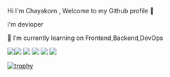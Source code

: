  Hi I'm Chayakorn , Welcome to my Github profile 👋

i'm devloper

🌱 I’m currently learning on Frontend,Backend,DevOps

![](http://github-profile-summary-cards.vercel.app/api/cards/profile-details?username=chayakorn&theme=default)![](http://github-profile-summary-cards.vercel.app/api/cards/profile-details?username=chayakorn&theme=default)
![](http://github-profile-summary-cards.vercel.app/api/cards/repos-per-language?username=chayakorn&theme=default)
![](http://github-profile-summary-cards.vercel.app/api/cards/most-commit-language?username=chayakorn&theme=default)
![](http://github-profile-summary-cards.vercel.app/api/cards/stats?username=chayakorn&theme=default)
![](http://github-profile-summary-cards.vercel.app/api/cards/productive-time?username=chayakorn&theme=default&utcOffset=8)

[![trophy](https://github-profile-trophy.vercel.app/?username=chayakorn)](https://github.com/chayakorn/github-profile-trophy)
<!--
**chayakorn/chayakorn** is a ✨ _special_ ✨ repository because its `README.md` (this file) appears on your GitHub profile.

Here are some ideas to get you started:

- 🔭 I’m currently working on ...
- 🌱 I’m currently learning ...
- 👯 I’m looking to collaborate on ...
- 🤔 I’m looking for help with ...
- 💬 Ask me about ...
- 📫 How to reach me: ...
- 😄 Pronouns: ...
- ⚡ Fun fact: ...
-->
